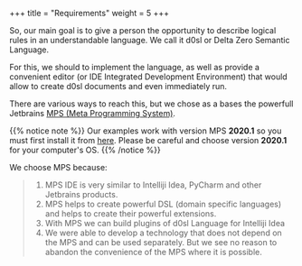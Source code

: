 +++
title = "Requirements"
weight = 5
+++

So, our main goal is to give a person the opportunity to describe logical rules in an understandable language. We call it d0sl or Delta Zero Semantic Language.

For this, we should to implement the language, as well as provide a convenient editor (or IDE Integrated Development Environment) that would allow to create d0sl documents and even immediately run.

There are various ways to reach this, but we chose as a bases the powerfull Jetbrains [MPS (Meta Programming System)](https://www.jetbrains.com/mps/). 

{{% notice note %}}
Our examples work with version MPS **2020.1** so you must first install it from  [here](https://www.jetbrains.com/mps/download/previous.html). Please be careful and choose version **2020.1** for your computer's OS.
{{% /notice %}}

We choose MPS because:

>1. MPS IDE is very similar to Intelliji Idea, PyCharm and other Jetbrains products.
>2. MPS helps to create powerful DSL (domain specific languages) and helps to create their powerful extensions.  
>3. With MPS we can build plugins of d0sl Language for Intelliji Idea  
>4. We were able to develop a technology that does not depend on the MPS and can be used separately. But we see no reason to abandon the convenience of the MPS where it is possible.